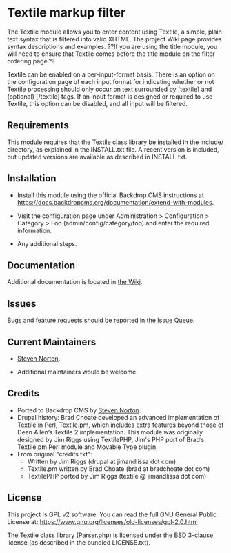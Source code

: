 
Textile markup filter
======================

The Textile module allows you to enter content using Textile, a simple, plain
text syntax that is filtered into valid XHTML. The project Wiki page provides
syntax descriptions and examples. ??If you are using the title module, you will
need to ensure that Textile comes before the title module on the filter ordering
page.??

Textile can be enabled on a per-input-format basis.  There is an
option on the configuration page of each input format for indicating
whether or not Textile processing should only occur on text surrounded
by [textile] and (optional) [/textile] tags.  If an input format is
designed or required to use Textile, this option can be disabled, and
all input will be filtered.


Requirements <!-- Do not include this section if there are no requirements. -->
------------

This module requires that the Textile class library be installed in the include/ directory, as explained in the INSTALL.txt file. A recent version is included, but updated versions are available as described in INSTALL.txt.

Installation <!-- This section is required. -->
------------

- Install this module using the official Backdrop CMS instructions at
  https://docs.backdropcms.org/documentation/extend-with-modules.

- Visit the configuration page under Administration > Configuration > Category >
  Foo (admin/config/category/foo) and enter the required information.

- Any additional steps.


Documentation <!-- Do not include if you have not created a wiki page. -->
-------------

Additional documentation is located in [the Wiki](https://github.com/backdrop-contrib/foo-project/wiki/Documentation).

Issues 
------

Bugs and feature requests should be reported in [the Issue Queue](https://github.com/backdrop-contrib/foo-project/issues).

Current Maintainers 
-------------------

- [Steven Norton](https://github.com/sjnorton-aa).

- Additional maintainers would be welcome.

Credits 
-------

- Ported to Backdrop CMS by [Steven Norton](https://github.com/sjnorton-aa).
- Drupal history: Brad Choate developed an advanced implementation of Textile in
Perl, Textile.pm, which includes extra features beyond those of Dean Allen’s
Textile 2 implementation. This module was originally designed by Jim Riggs using
TextilePHP, Jim's PHP port of Brad’s Textile.pm Perl module and Movable Type
plugin.
- From original "credits.txt":
  - Written by Jim Riggs (drupal at jimandlissa dot com)
  - Textile.pm written by Brad Choate (brad at bradchoate dot com)
  - TextilePHP ported by Jim Riggs (textile @ jimandlissa dot com)


License 
-------

This project is GPL v2 software.
You can read the full GNU General Public License at: https://www.gnu.org/licenses/old-licenses/gpl-2.0.html

The Textile class library (Parser.php) is licensed under the BSD 3-clause
license (as described in the bundled LICENSE.txt).
